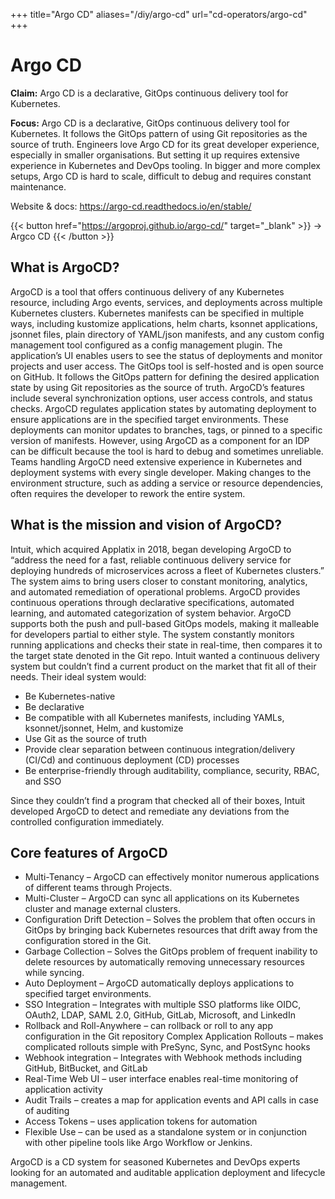 +++
title="Argo CD"
aliases="/diy/argo-cd"
url="cd-operators/argo-cd"
+++

# Argo CD

**Claim:** Argo CD is a declarative, GitOps continuous delivery tool for Kubernetes.


**Focus:** Argo CD is a declarative, GitOps continuous delivery tool for Kubernetes. It follows the GitOps pattern of using Git repositories as the source of truth. Engineers love Argo CD for its great developer experience, especially in smaller organisations. But setting it up requires extensive experience in Kubernetes and DevOps tooling. In bigger and more complex setups, Argo CD is hard to scale, difficult to debug and requires constant maintenance.

Website & docs: https://argo-cd.readthedocs.io/en/stable/

{{< button href="https://argoproj.github.io/argo-cd/" target="_blank" >}}
-> Argco CD
{{< /button >}}

## What is ArgoCD? ##
ArgoCD is a tool that offers continuous delivery of any Kubernetes resource, including Argo events, services, and deployments across multiple Kubernetes clusters.
Kubernetes manifests can be specified in multiple ways, including kustomize applications, helm charts, ksonnet applications, jsonnet files, plain directory of YAML/json manifests, and any custom config management tool configured as a config management plugin.
The application’s UI enables users to see the status of deployments and monitor projects and user access. The GitOps tool is self-hosted and is open source on GitHub. It follows the GitOps pattern for defining the desired application state by using Git repositories as the source of truth. ArgoCD’s features include several synchronization options, user access controls, and status checks. 
ArgoCD regulates application states by automating deployment to ensure applications are in the specified target environments. These deployments can monitor updates to branches, tags, or pinned to a specific version of manifests.
However, using ArgoCD as a component for an IDP can be difficult because the tool is hard to debug and sometimes unreliable. Teams handling ArgoCD need extensive experience in Kubernetes and deployment systems with every single developer. Making changes to the environment structure, such as adding a service or resource dependencies, often requires the developer to rework the entire system.
## What is the mission and vision of ArgoCD? ##
Intuit, which acquired Applatix in 2018, began developing ArgoCD to “address the need for a fast, reliable continuous delivery service for deploying hundreds of microservices across a fleet of Kubernetes clusters.” 
The system aims to bring users closer to constant monitoring, analytics, and automated remediation of operational problems. ArgoCD provides continuous operations through declarative specifications, automated learning, and automated categorization of system behavior.
ArgoCD supports both the push and pull-based GitOps models, making it malleable for developers partial to either style. The system constantly monitors running applications and checks their state in real-time, then compares it to the target state denoted in the Git repo.
Intuit wanted a continuous delivery system but couldn’t find a current product on the market that fit all of their needs. Their ideal system would:
- Be Kubernetes-native
- Be declarative 
- Be compatible with all Kubernetes manifests, including YAMLs, ksonnet/jsonnet, Helm, and kustomize
- Use Git as the source of truth
- Provide clear separation between continuous integration/delivery (CI/Cd) and continuous deployment (CD) processes
- Be enterprise-friendly through auditability, compliance, security, RBAC, and SSO

Since they couldn’t find a program that checked all of their boxes, Intuit developed ArgoCD to detect and remediate any deviations from the controlled configuration immediately.

## Core features of ArgoCD ##

- Multi-Tenancy – ArgoCD can effectively monitor numerous applications of different teams through Projects. 
- Multi-Cluster – ArgoCD can sync all applications on its Kubernetes cluster and manage external clusters.
- Configuration Drift Detection – Solves the problem that often occurs in GitOps by bringing back Kubernetes resources that drift away from the configuration stored in the Git.
- Garbage Collection – Solves the GitOps problem of frequent inability to delete resources by automatically removing unnecessary resources while syncing.
- Auto Deployment – ArgoCD automatically deploys applications to specified target environments.
- SSO Integration – Integrates with multiple SSO platforms like OIDC, OAuth2, LDAP, SAML 2.0, GitHub, GitLab, Microsoft, and LinkedIn
- Rollback and Roll-Anywhere – can rollback or roll to any app configuration in the Git repository 
Complex Application Rollouts – makes complicated rollouts simple with PreSync, Sync, and PostSync hooks
- Webhook integration – Integrates with Webhook methods including GitHub, BitBucket, and GitLab
- Real-Time Web UI – user interface enables real-time monitoring of application activity
- Audit Trails – creates a map for application events and API calls in case of auditing
- Access Tokens – uses application tokens for automation
- Flexible Use – can be used as a standalone system or in conjunction with other pipeline tools like Argo Workflow or Jenkins.

ArgoCD is a CD system for seasoned Kubernetes and DevOps experts looking for an automated and auditable application deployment and lifecycle management.

